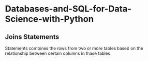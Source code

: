 # Databases-and-SQL-for-Data-Science-with-Python

## Joins Statements
Statements combines the rows from two or more tables based on the relationship between certain columns in thase tables
